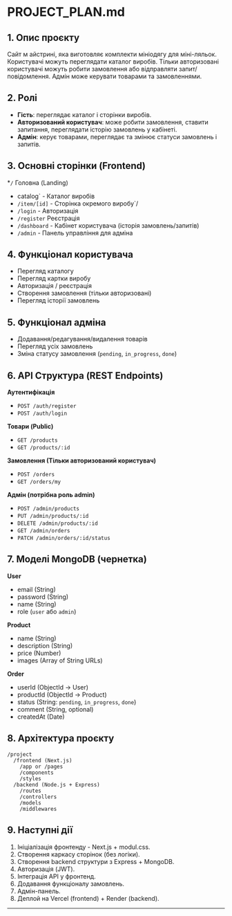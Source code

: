 # PROJECT_PLAN.md

## 1. Опис проєкту

Сайт м айстрині, яка виготовляє комплекти мініодягу для міні-ляльок. Користувачі можуть переглядати каталог виробів. Тільки авторизовані користувачі можуть робити замовлення або відправляти запит/повідомлення. Адмін може керувати товарами та замовленнями.

## 2. Ролі

* **Гість**: переглядає каталог і сторінки виробів.
* **Авторизований користувач**: може робити замовлення, ставити запитання, переглядати історію замовлень у кабінеті.
* **Адмін**: керує товарами, переглядає та змінює статуси замовлень і запитів.

## 3. Основні сторінки (Frontend)

*`/`  Головна (Landing)
* catalog` - Каталог виробів
* `/item/[id]` - Сторінка окремого виробу`/
* `/login` - Авторизація
* `/register`  Реєстрація
* `/dashboard` - Кабінет користувача (історія замовлень/запитів)
* `/admin` - Панель управління для адміна

## 4. Функціонал користувача

* Перегляд каталогу
* Перегляд картки виробу
* Авторизація / реєстрація
* Створення замовлення (тільки авторизовані)
* Перегляд історії замовлень

## 5. Функціонал адміна

* Додавання/редагування/видалення товарів
* Перегляд усіх замовлень
* Зміна статусу замовлення (`pending`, `in_progress`, `done`)

## 6. API Структура (REST Endpoints)

**Аутентифікація**

* `POST /auth/register`
* `POST /auth/login`

**Товари (Public)**

* `GET /products`
* `GET /products/:id`

**Замовлення (Тільки авторизований користувач)**

* `POST /orders`
* `GET /orders/my`

**Адмін (потрібна роль admin)**

* `POST /admin/products`
* `PUT /admin/products/:id`
* `DELETE /admin/products/:id`
* `GET /admin/orders`
* `PATCH /admin/orders/:id/status`

## 7. Моделі MongoDB (чернетка)

**User**

* email (String)
* password (String)
* name (String)
* role (`user` або `admin`)

**Product**

* name (String)
* description (String)
* price (Number)
* images (Array of String URLs)

**Order**

* userId (ObjectId -> User)
* productId (ObjectId -> Product)
* status (String: `pending`, `in_progress`, `done`)
* comment (String, optional)
* createdAt (Date)

## 8. Архітектура проєкту

```
/project
  /frontend (Next.js)
    /app or /pages
    /components
    /styles
  /backend (Node.js + Express)
    /routes
    /controllers
    /models
    /middlewares
```

## 9. Наступні дії

1. Ініціалізація фронтенду - Next.js + modul.css.
2. Створення каркасу сторінок (без логіки).
3. Створення backend структури з Express + MongoDB.
4. Авторизація (JWT).
5. Інтеграція API у фронтенд.
6. Додавання функціоналу замовлень.
7. Адмін-панель.
8. Деплой на Vercel (frontend) + Render (backend).

---

